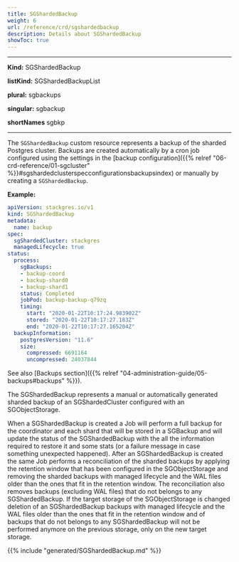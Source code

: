 ```yaml
---
title: SGShardedBackup
weight: 6
url: /reference/crd/sgshardedbackup
description: Details about SGShardedBackup
showToc: true
---
```


___

**Kind:** SGShardedBackup

**listKind:** SGShardedBackupList

**plural:** sgbackups

**singular:** sgbackup

**shortNames** sgbkp
___

The `SGShardedBackup` custom resource represents a backup of the sharded Postgres cluster.
Backups are created automatically by a cron job configured using the settings in the [backup configuration]({{% relref "06-crd-reference/01-sgcluster" %}}#sgshardedclusterspecconfigurationsbackupsindex) or manually by creating a `SGShardedBackup`.

**Example:**

```yaml
apiVersion: stackgres.io/v1
kind: SGShardedBackup
metadata:
  name: backup
spec:
  sgShardedCluster: stackgres
  managedLifecycle: true
status:
  process:
    sgBackups:
    - backup-coord
    - backup-shard0
    - backup-shard1
    status: Completed
    jobPod: backup-backup-q79zq
    timing:
      start: "2020-01-22T10:17:24.983902Z"
      stored: "2020-01-22T10:17:27.183Z"
      end: "2020-01-22T10:17:27.165204Z"
  backupInformation:
    postgresVersion: "11.6"
    size:
      compressed: 6691164
      uncompressed: 24037844
```

See also [Backups section]({{%  relref "04-administration-guide/05-backups#backups" %}}).

The SGShardedBackup represents a manual or automatically generated sharded backup of an SGShardedCluster configured with an SGObjectStorage.

When a SGShardedBackup is created a Job will perform a full backup for the coordinator and each shard that will be stored in a
 SGBackup and will update the status of the SGShardedBackup with the all the information required to restore it and some stats
 (or a failure message in case something unexpected happened).
After an SGShardedBackup is created the same Job performs a reconciliation of the sharded backups by applying the retention window
 that has been configured in the SGObjectStorage and removing the sharded backups with managed lifecycle and the WAL files older
 than the ones that fit in the retention window. The reconciliation also removes backups (excluding WAL files) that do
 not belongs to any SGShardedBackup. If the target storage of the SGObjectStorage is changed deletion of an SGShardedBackup backups
 with managed lifecycle and the WAL files older than the ones that fit in the retention window and of backups that do
 not belongs to any SGShardedBackup will not be performed anymore on the previous storage, only on the new target storage.

{{% include "generated/SGShardedBackup.md" %}}
